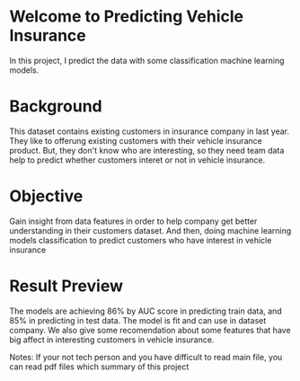# Welcome to Predicting Vehicle Insurance
In this project, I predict the data with some classification machine learning models.  

# Background
This dataset contains existing customers in insurance company in last year. 
They like to offerung existing customers with their vehicle insurance product.
But, they don't know who are interesting, so they need team data help to predict whether customers interet or not in vehicle insurance.

# Objective
Gain insight from data features in order to help company get better understanding in their customers dataset. 
And then, doing machine learning models classification to predict customers who have interest in vehicle insurance

# Result Preview
The models are achieving 86% by AUC score in predicting train data, and 85% in predicting in test data. 
The model is fit and can use in dataset company.
We also give some recomendation about some features that have big affect in interesting customers in vehicle insurance.

Notes: If your not tech person and you have difficult to read main file, you can read pdf files which summary of this project
